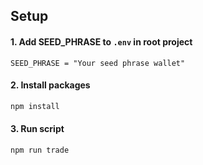 ## Setup
#### 1. Add SEED_PHRASE to `.env` in root project
```.env
SEED_PHRASE = "Your seed phrase wallet"
```
#### 2. Install packages
```bash
npm install
```

#### 3. Run script
```bash
npm run trade
```